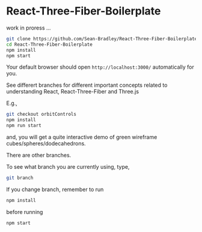 # React-Three-Fiber-Boilerplate

work in proress ...

```bash
git clone https://github.com/Sean-Bradley/React-Three-Fiber-Boilerplate.git
cd React-Three-Fiber-Boilerplate
npm install
npm start
```

Your default browser should open `http://localhost:3000/` automatically for you.

See differert branches for different important concepts related to understanding React, React-Three-Fiber and Three.js

E.g.,

```bash
git checkout orbitControls
npm install
npm run start
```

and, you will get a quite interactive demo of green wireframe cubes/spheres/dodecahedrons.

There are other branches.

To see what branch you are currently using, type,

```bash
git branch
```

If you change branch, remember to run 

```bash
npm install
```

before running

```bash
npm start
```